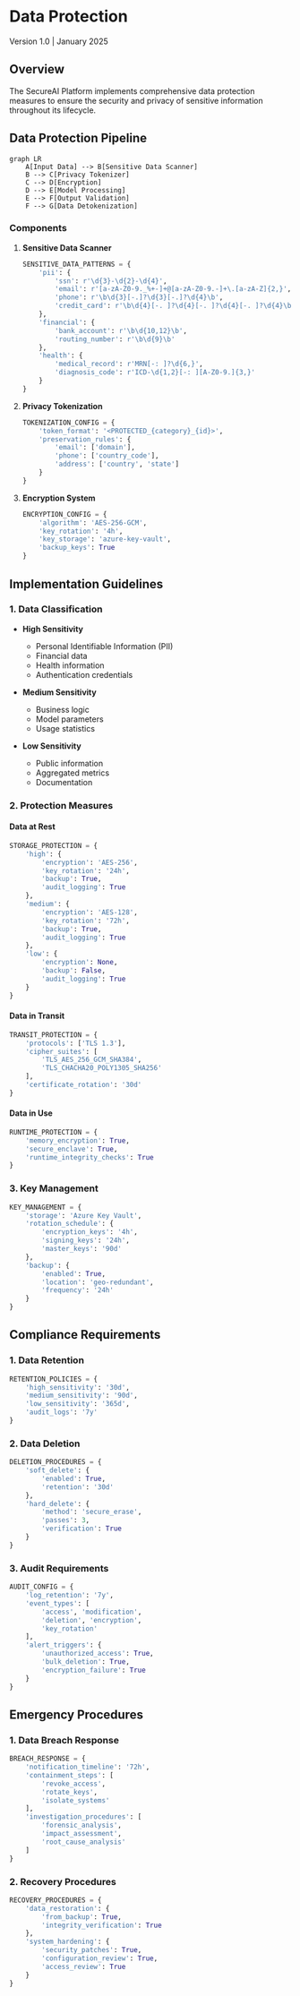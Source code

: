 # Data Protection
Version 1.0 | January 2025

## Overview

The SecureAI Platform implements comprehensive data protection measures to ensure the security and privacy of sensitive information throughout its lifecycle.

## Data Protection Pipeline

```mermaid
graph LR
    A[Input Data] --> B[Sensitive Data Scanner]
    B --> C[Privacy Tokenizer]
    C --> D[Encryption]
    D --> E[Model Processing]
    E --> F[Output Validation]
    F --> G[Data Detokenization]
```

### Components

1. **Sensitive Data Scanner**
   ```python
   SENSITIVE_DATA_PATTERNS = {
       'pii': {
           'ssn': r'\d{3}-\d{2}-\d{4}',
           'email': r'[a-zA-Z0-9._%+-]+@[a-zA-Z0-9.-]+\.[a-zA-Z]{2,}',
           'phone': r'\b\d{3}[-.]?\d{3}[-.]?\d{4}\b',
           'credit_card': r'\b\d{4}[-. ]?\d{4}[-. ]?\d{4}[-. ]?\d{4}\b'
       },
       'financial': {
           'bank_account': r'\b\d{10,12}\b',
           'routing_number': r'\b\d{9}\b'
       },
       'health': {
           'medical_record': r'MRN[-: ]?\d{6,}',
           'diagnosis_code': r'ICD-\d{1,2}[-: ][A-Z0-9.]{3,}'
       }
   }
   ```

2. **Privacy Tokenization**
   ```python
   TOKENIZATION_CONFIG = {
       'token_format': '<PROTECTED_{category}_{id}>',
       'preservation_rules': {
           'email': ['domain'],
           'phone': ['country_code'],
           'address': ['country', 'state']
       }
   }
   ```

3. **Encryption System**
   ```python
   ENCRYPTION_CONFIG = {
       'algorithm': 'AES-256-GCM',
       'key_rotation': '4h',
       'key_storage': 'azure-key-vault',
       'backup_keys': True
   }
   ```

## Implementation Guidelines

### 1. Data Classification

- **High Sensitivity**
  - Personal Identifiable Information (PII)
  - Financial data
  - Health information
  - Authentication credentials

- **Medium Sensitivity**
  - Business logic
  - Model parameters
  - Usage statistics

- **Low Sensitivity**
  - Public information
  - Aggregated metrics
  - Documentation

### 2. Protection Measures

#### Data at Rest
```python
STORAGE_PROTECTION = {
    'high': {
        'encryption': 'AES-256',
        'key_rotation': '24h',
        'backup': True,
        'audit_logging': True
    },
    'medium': {
        'encryption': 'AES-128',
        'key_rotation': '72h',
        'backup': True,
        'audit_logging': True
    },
    'low': {
        'encryption': None,
        'backup': False,
        'audit_logging': True
    }
}
```

#### Data in Transit
```python
TRANSIT_PROTECTION = {
    'protocols': ['TLS 1.3'],
    'cipher_suites': [
        'TLS_AES_256_GCM_SHA384',
        'TLS_CHACHA20_POLY1305_SHA256'
    ],
    'certificate_rotation': '30d'
}
```

#### Data in Use
```python
RUNTIME_PROTECTION = {
    'memory_encryption': True,
    'secure_enclave': True,
    'runtime_integrity_checks': True
}
```

### 3. Key Management

```python
KEY_MANAGEMENT = {
    'storage': 'Azure Key Vault',
    'rotation_schedule': {
        'encryption_keys': '4h',
        'signing_keys': '24h',
        'master_keys': '90d'
    },
    'backup': {
        'enabled': True,
        'location': 'geo-redundant',
        'frequency': '24h'
    }
}
```

## Compliance Requirements

### 1. Data Retention
```python
RETENTION_POLICIES = {
    'high_sensitivity': '30d',
    'medium_sensitivity': '90d',
    'low_sensitivity': '365d',
    'audit_logs': '7y'
}
```

### 2. Data Deletion
```python
DELETION_PROCEDURES = {
    'soft_delete': {
        'enabled': True,
        'retention': '30d'
    },
    'hard_delete': {
        'method': 'secure_erase',
        'passes': 3,
        'verification': True
    }
}
```

### 3. Audit Requirements
```python
AUDIT_CONFIG = {
    'log_retention': '7y',
    'event_types': [
        'access', 'modification',
        'deletion', 'encryption',
        'key_rotation'
    ],
    'alert_triggers': {
        'unauthorized_access': True,
        'bulk_deletion': True,
        'encryption_failure': True
    }
}
```

## Emergency Procedures

### 1. Data Breach Response
```python
BREACH_RESPONSE = {
    'notification_timeline': '72h',
    'containment_steps': [
        'revoke_access',
        'rotate_keys',
        'isolate_systems'
    ],
    'investigation_procedures': [
        'forensic_analysis',
        'impact_assessment',
        'root_cause_analysis'
    ]
}
```

### 2. Recovery Procedures
```python
RECOVERY_PROCEDURES = {
    'data_restoration': {
        'from_backup': True,
        'integrity_verification': True
    },
    'system_hardening': {
        'security_patches': True,
        'configuration_review': True,
        'access_review': True
    }
}
``` 